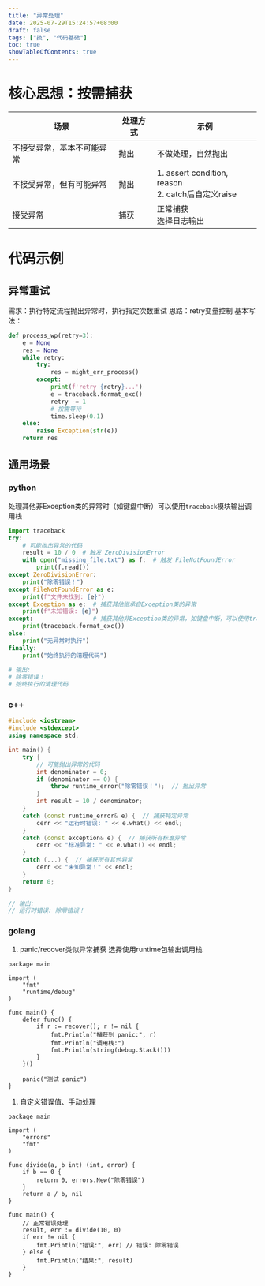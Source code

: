 ```yaml
---
title: "异常处理"
date: 2025-07-29T15:24:57+08:00
draft: false
tags: ["技", "代码基础"]
toc: true
showTableOfContents: true
---
```


# 核心思想：按需捕获
| 场景 | 处理方式 | 示例 |
| --- | --- | --- |
| 不接受异常，基本不可能异常 | 抛出 | 不做处理，自然抛出 |
| 不接受异常，但有可能异常 | 抛出 | 1. assert condition, reason<br>2. catch后自定义raise |
| 接受异常 | 捕获 | 正常捕获<br>选择日志输出 |


# 代码示例
## 异常重试
需求：执行特定流程抛出异常时，执行指定次数重试
思路：retry变量控制
基本写法：
```python
def process_wp(retry=3):
    e = None
    res = None
    while retry:
        try:
            res = might_err_process()
        except:
            print(f'retry {retry}...')
            e = traceback.format_exc()
            retry -= 1
            # 按需等待
            time.sleep(0.1)
    else:
        raise Exception(str(e))
    return res
```

## 通用场景
### python
处理其他非Exception类的异常时（如键盘中断）可以使用`traceback`模块输出调用栈
```python
import traceback
try:
    # 可能抛出异常的代码
    result = 10 / 0  # 触发 ZeroDivisionError
    with open("missing_file.txt") as f:  # 触发 FileNotFoundError
        print(f.read())
except ZeroDivisionError:
    print("除零错误！")
except FileNotFoundError as e:
    print(f"文件未找到: {e}")
except Exception as e:  # 捕获其他继承自Exception类的异常
    print(f"未知错误: {e}")
except:                 # 捕获其他非Exception类的异常，如键盘中断，可以使用trackback模块输出调用栈
    print(traceback.format_exc())
else:
    print("无异常时执行")
finally:
    print("始终执行的清理代码")

# 输出:
# 除零错误！
# 始终执行的清理代码
```
### c++
```c++
#include <iostream>
#include <stdexcept>
using namespace std;

int main() {
    try {
        // 可能抛出异常的代码
        int denominator = 0;
        if (denominator == 0) {
            throw runtime_error("除零错误！");  // 抛出异常
        }
        int result = 10 / denominator;
    } 
    catch (const runtime_error& e) {  // 捕获特定异常
        cerr << "运行时错误: " << e.what() << endl;
    }
    catch (const exception& e) {  // 捕获所有标准异常
        cerr << "标准异常: " << e.what() << endl;
    }
    catch (...) {  // 捕获所有其他异常
        cerr << "未知异常！" << endl;
    }
    return 0;
}

// 输出:
// 运行时错误: 除零错误！
```
### golang
1. panic/recover类似异常捕获
选择使用runtime包输出调用栈
```golang
package main

import (
	"fmt"
	"runtime/debug"
)

func main() {
	defer func() {
		if r := recover(); r != nil {
			fmt.Println("捕获到 panic:", r)
			fmt.Println("调用栈:")
			fmt.Println(string(debug.Stack()))
		}
	}()

	panic("测试 panic")
}
```
1. 自定义错误值、手动处理
```golang
package main

import (
    "errors"
    "fmt"
)

func divide(a, b int) (int, error) {
    if b == 0 {
        return 0, errors.New("除零错误")
    }
    return a / b, nil
}

func main() {
    // 正常错误处理
    result, err := divide(10, 0)
    if err != nil {
        fmt.Println("错误:", err) // 错误: 除零错误
    } else {
        fmt.Println("结果:", result)
    }
}
```